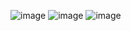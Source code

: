 ![image](https://github.com/user-attachments/assets/75bddab5-14be-44d6-bcf1-bba33a18f1e6)
![image](https://github.com/user-attachments/assets/1aeada7b-7a78-4970-9144-443058a85578)
![image](https://github.com/user-attachments/assets/c4bb084a-6c7a-4a77-b614-a1078cb899d0)
